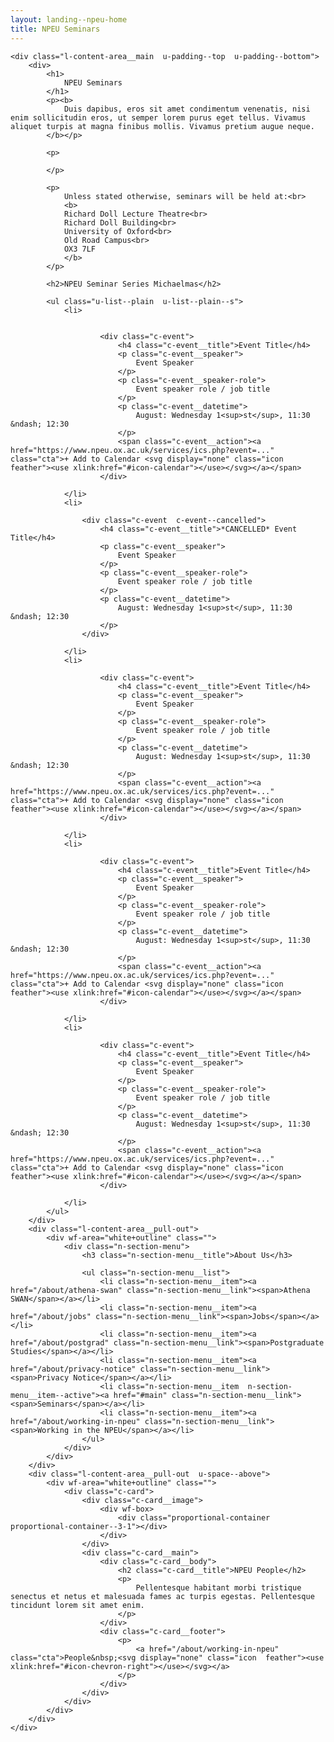 ```yaml
---
layout: landing--npeu-home
title: NPEU Seminars
---
```

<div wf-area="white+outline" class="l-content-area  l-content-area--has-pull-outs">

    <div class="l-content-area__main  u-padding--top  u-padding--bottom">
        <div>
            <h1>
                NPEU Seminars
            </h1>
            <p><b>
                Duis dapibus, eros sit amet condimentum venenatis, nisi enim sollicitudin eros, ut semper lorem purus eget tellus. Vivamus aliquet turpis at magna finibus mollis. Vivamus pretium augue neque.
            </b></p>
            
            <p>
            
            </p>
            
            <p>
                Unless stated otherwise, seminars will be held at:<br>
                <b>
                Richard Doll Lecture Theatre<br>
                Richard Doll Building<br>
                University of Oxford<br>
                Old Road Campus<br>
                OX3 7LF
                </b>
            </p>
            
            <h2>NPEU Seminar Series Michaelmas</h2>
            
            <ul class="u-list--plain  u-list--plain--s">
                <li>


                        <div class="c-event">
                            <h4 class="c-event__title">Event Title</h4>
                            <p class="c-event__speaker">
                                Event Speaker
                            </p>
                            <p class="c-event__speaker-role">
                                Event speaker role / job title
                            </p>
                            <p class="c-event__datetime">
                                August: Wednesday 1<sup>st</sup>, 11:30 &ndash; 12:30
                            </p>
                            <span class="c-event__action"><a href="https://www.npeu.ox.ac.uk/services/ics.php?event=..." class="cta">+ Add to Calendar <svg display="none" class="icon  feather"><use xlink:href="#icon-calendar"></use></svg></a></span>
                        </div>

                </li>
                <li>

                    <div class="c-event  c-event--cancelled">
                        <h4 class="c-event__title">*CANCELLED* Event Title</h4>
                        <p class="c-event__speaker">
                            Event Speaker
                        </p>
                        <p class="c-event__speaker-role">
                            Event speaker role / job title
                        </p>
                        <p class="c-event__datetime">
                            August: Wednesday 1<sup>st</sup>, 11:30 &ndash; 12:30
                        </p>
                    </div>

                </li>
                <li>

                        <div class="c-event">
                            <h4 class="c-event__title">Event Title</h4>
                            <p class="c-event__speaker">
                                Event Speaker
                            </p>
                            <p class="c-event__speaker-role">
                                Event speaker role / job title
                            </p>
                            <p class="c-event__datetime">
                                August: Wednesday 1<sup>st</sup>, 11:30 &ndash; 12:30
                            </p>
                            <span class="c-event__action"><a href="https://www.npeu.ox.ac.uk/services/ics.php?event=..." class="cta">+ Add to Calendar <svg display="none" class="icon  feather"><use xlink:href="#icon-calendar"></use></svg></a></span>
                        </div>

                </li>
                <li>

                        <div class="c-event">
                            <h4 class="c-event__title">Event Title</h4>
                            <p class="c-event__speaker">
                                Event Speaker
                            </p>
                            <p class="c-event__speaker-role">
                                Event speaker role / job title
                            </p>
                            <p class="c-event__datetime">
                                August: Wednesday 1<sup>st</sup>, 11:30 &ndash; 12:30
                            </p>
                            <span class="c-event__action"><a href="https://www.npeu.ox.ac.uk/services/ics.php?event=..." class="cta">+ Add to Calendar <svg display="none" class="icon  feather"><use xlink:href="#icon-calendar"></use></svg></a></span>
                        </div>

                </li>
                <li>

                        <div class="c-event">
                            <h4 class="c-event__title">Event Title</h4>
                            <p class="c-event__speaker">
                                Event Speaker
                            </p>
                            <p class="c-event__speaker-role">
                                Event speaker role / job title
                            </p>
                            <p class="c-event__datetime">
                                August: Wednesday 1<sup>st</sup>, 11:30 &ndash; 12:30
                            </p>
                            <span class="c-event__action"><a href="https://www.npeu.ox.ac.uk/services/ics.php?event=..." class="cta">+ Add to Calendar <svg display="none" class="icon  feather"><use xlink:href="#icon-calendar"></use></svg></a></span>
                        </div>

                </li>
            </ul>
        </div>
        <div class="l-content-area__pull-out">
            <div wf-area="white+outline" class="">
                <div class="n-section-menu">
                    <h3 class="n-section-menu__title">About Us</h3>
                    
                    <ul class="n-section-menu__list">
                        <li class="n-section-menu__item"><a href="/about/athena-swan" class="n-section-menu__link"><span>Athena SWAN</span></a></li>
                        <li class="n-section-menu__item"><a href="/about/jobs" class="n-section-menu__link"><span>Jobs</span></a></li>
                        <li class="n-section-menu__item"><a href="/about/postgrad" class="n-section-menu__link"><span>Postgraduate Studies</span></a></li>
                        <li class="n-section-menu__item"><a href="/about/privacy-notice" class="n-section-menu__link"><span>Privacy Notice</span></a></li>
                        <li class="n-section-menu__item  n-section-menu__item--active"><a href="#main" class="n-section-menu__link"><span>Seminars</span></a></li>
                        <li class="n-section-menu__item"><a href="/about/working-in-npeu" class="n-section-menu__link"><span>Working in the NPEU</span></a></li>
                    </ul>
                </div>
            </div>
        </div>
        <div class="l-content-area__pull-out  u-space--above">
            <div wf-area="white+outline" class="">
                <div class="c-card">
                    <div class="c-card__image">
                        <div wf-box>
                            <div class="proportional-container  proportional-container--3-1"></div>
                        </div>
                    </div>
                    <div class="c-card__main">
                        <div class="c-card__body">
                            <h2 class="c-card__title">NPEU People</h2>
                            <p>
                                Pellentesque habitant morbi tristique senectus et netus et malesuada fames ac turpis egestas. Pellentesque tincidunt lorem sit amet enim.
                            </p>
                        </div>
                        <div class="c-card__footer">
                            <p>
                                <a href="/about/working-in-npeu" class="cta">People&nbsp;<svg display="none" class="icon  feather"><use xlink:href="#icon-chevron-right"></use></svg></a>
                            </p>
                        </div>
                    </div>
                </div>
            </div>
        </div>
    </div>
    
</div>